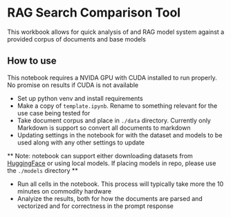 # RAG Search Comparison Tool

This workbook allows for quick analysis of and RAG model system against a provided corpus of documents and base models

## How to use

This notebook requires a NVIDA GPU with CUDA installed to run properly. No promise on results if CUDA is not available

- Set up python venv and install requirements
- Make a copy of `template.ipynb`. Rename to something relevant for the use case being tested for
- Take document corpus and place in `./data` directory. Currently only Markdown is support so convert all documents to markdown
- Updating settings in the notebook for with the dataset and models to be used along with any other settings to update

** Note: notebook can support either downloading datasets from [HuggingFace](huggingface.io) or using local models. If placing models in repo, please use the `./models` directory **

- Run all cells in the notebook. This process will typically take more the 10 minutes on commodity hardware
- Analyize the results, both for how the documents are parsed and vectorized and for correctness in the prompt response

